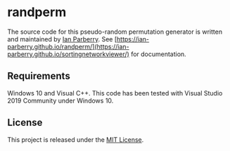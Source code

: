 # randperm

The source code for this pseudo-random permutation generator is written and maintained by
[Ian Parberry](http://ianparberry.com). See 
[https://ian-parberry.github.io/randperm/](https://ian-parberry.github.io/sortingnetworkviewer/)
for documentation.

## Requirements

Windows 10 and Visual C++.
This code has been tested with Visual Studio 2019 Community under Windows 10.

## License

This project is released under the
[MIT License](https://github.com/Ian-Parberry/randperm/blob/master/LICENSE).
